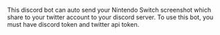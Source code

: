 This discord bot can auto send your Nintendo Switch screenshot which share to your twitter account to your discord server.
To use this bot, you must have discord token and twitter api token.
